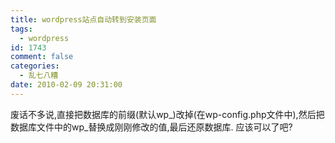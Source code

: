 ```yaml
---
title: wordpress站点自动转到安装页面
tags:
  - wordpress
id: 1743
comment: false
categories:
  - 乱七八糟
date: 2010-02-09 20:31:00
---
```


废话不多说,直接把数据库的前缀(默认wp_)改掉(在wp-config.php文件中),然后把数据库文件中的wp_替换成刚刚修改的值,最后还原数据库.
应该可以了吧?